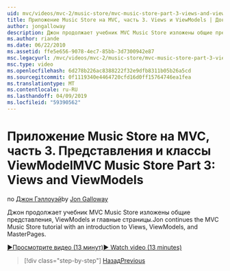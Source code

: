 ```yaml
---
uid: mvc/videos/mvc-2/music-store/mvc-music-store-part-3-views-and-viewmodels
title: Приложение Music Store на MVC, часть 3. Views и ViewModels | Документация Майкрософт
author: jongalloway
description: Джон продолжает учебник MVC Music Store изложены общие представления, ViewModels и главные страницы.
ms.author: riande
ms.date: 06/22/2010
ms.assetid: ffe5e656-9078-4ec7-85bb-3d7300942e87
msc.legacyurl: /mvc/videos/mvc-2/music-store/mvc-music-store-part-3-views-and-viewmodels
msc.type: video
ms.openlocfilehash: 6d278b226ac8388222f32e9dfb8311b05b26a5cd
ms.sourcegitcommit: 0f1119340e4464720cfd16d0ff15764746ea1fea
ms.translationtype: MT
ms.contentlocale: ru-RU
ms.lasthandoff: 04/09/2019
ms.locfileid: "59390562"
---
```

# <a name="mvc-music-store-part-3-views-and-viewmodels"></a><span data-ttu-id="04047-103">Приложение Music Store на MVC, часть 3. Представления и классы ViewModel</span><span class="sxs-lookup"><span data-stu-id="04047-103">MVC Music Store Part 3: Views and ViewModels</span></span>

<span data-ttu-id="04047-104">по [Джон Гэллоуэй](https://github.com/jongalloway)</span><span class="sxs-lookup"><span data-stu-id="04047-104">by [Jon Galloway](https://github.com/jongalloway)</span></span>

<span data-ttu-id="04047-105">Джон продолжает учебник MVC Music Store изложены общие представления, ViewModels и главные страницы.</span><span class="sxs-lookup"><span data-stu-id="04047-105">Jon continues the MVC Music Store tutorial with an introduction to Views, ViewModels, and MasterPages.</span></span>

[<span data-ttu-id="04047-106">&#9654;Просмотрите видео (13 минут)</span><span class="sxs-lookup"><span data-stu-id="04047-106">&#9654; Watch video (13 minutes)</span></span>](https://channel9.msdn.com/Blogs/ASP-NET-Site-Videos/mvc-music-store-part-3-views-and-viewmodels)

> [!div class="step-by-step"]
> [<span data-ttu-id="04047-107">Назад</span><span class="sxs-lookup"><span data-stu-id="04047-107">Previous</span></span>](mvc-music-store-part-2-controllers.md)

